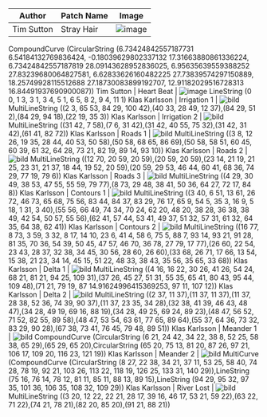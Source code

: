 Author | Patch Name | Image
-------|------------|---------
Tim Sutton | Stray Hair | ![image](https://user-images.githubusercontent.com/178003/80546285-2a490f00-89ad-11ea-972b-2913723bc9ff.png)
CompoundCurve (CircularString (6.73424842557187731 6.54184132769836424, -0.18039629802337132 17.31663880861336224, 6.73424842557187819 28.09143628952836025, 6.95635639559388252 27.83239680064827581, 6.62833626160482225 27.73839574297150889, 18.25749928115512688 27.18730083899192707, 12.91182029516728313 16.84491937690900087))
Tim Sutton | Heart Beat | ![image](https://user-images.githubusercontent.com/178003/80595951-759b0600-8a1d-11ea-9d74-0c611d8d954a.png)
LineString (0 0, 1 3, 3 1, 3 4, 5 1, 6 5, 8 2, 9 4, 11 1)
Klas Karlsson | Irrigation 1 | ![bild](https://user-images.githubusercontent.com/6375959/80702358-3b933800-8ae1-11ea-9326-f8802dc7aced.png)
MultiLineString ((2 3, 65 53, 84 29, 100 42),(40 33, 28 49, 12 37),(84 29, 51 2),(84 29, 94 18),(22 19, 35 3))
Klas Karlsson | Irrigation 2 | ![bild](https://user-images.githubusercontent.com/6375959/80620563-73996d00-8a46-11ea-917e-2a19ed9c2bad.png)
MultiLineString ((31 42, 7 58),(7 6, 31 42),(31 42, 40 55, 75 32),(31 42, 31 42),(61 41, 82 72))
Klas Karlsson | Roads 1 | ![bild](https://user-images.githubusercontent.com/6375959/80621703-f40c9d80-8a47-11ea-8a4e-8ff5ecd085ab.png)
MultiLineString ((3 8, 12 26, 19 35, 28 44, 40 53, 50 58),(50 58, 68 65, 86 69),(50 58, 58 51, 60 45, 60 39, 61 32, 64 28, 73 21, 82 19, 89 14, 93 10))
Klas Karlsson | Roads 2 | ![bild](https://user-images.githubusercontent.com/6375959/80621753-0981c780-8a48-11ea-8c1b-7c63ec5ef6d8.png)
MultiLineString ((12 70, 20 59, 20 59),(20 59, 20 59),(23 14, 21 19, 21 25, 23 31, 21 37, 18 44, 19 52, 20 59),(20 59, 29 53, 46 44, 60 41, 68 36, 74 29, 77 19, 79 6))
Klas Karlsson | Roads 3 | ![bild](https://user-images.githubusercontent.com/6375959/80621798-1d2d2e00-8a48-11ea-934c-e48970590690.png)
MultiLineString ((4 29, 30 49, 38 53, 47 55, 55 59, 79 77),(8 73, 29 48, 38 41, 50 36, 64 27, 72 17, 84 8))
Klas Karlsson | Contours 1 | ![bild](https://user-images.githubusercontent.com/6375959/80694156-64f99700-8ad4-11ea-83a5-3f7e52ce6eb9.png)
MultiLineString ((3 40, 6 51, 13 61, 26 72, 46 73, 65 68, 75 56, 83 44, 84 37, 83 29, 76 17, 65 9, 54 5, 35 3, 16 9, 5 18, 1 31, 3 40),(55 56, 66 49, 74 34, 70 24, 62 20, 48 20, 38 28, 36 38, 38 49, 42 54, 50 57, 55 56),(62 41, 57 44, 53 41, 49 37, 51 32, 57 31, 61 32, 64 35, 64 38, 62 41))
Klas Karlsson | Contours 2 | ![bild](https://user-images.githubusercontent.com/6375959/80694215-7a6ec100-8ad4-11ea-83ad-495b22a26ac7.png)
MultiLineString ((16 77, 8 73, 3 59, 3 32, 8 17, 14 10, 23 6, 41 4, 58 6, 75 5, 88 7, 93 14, 93 21, 91 28, 81 35, 70 36, 54 39, 50 45, 47 57, 46 70, 36 78, 27 79, 17 77),(26 60, 22 54, 23 43, 28 37, 32 38, 34 45, 30 56, 28 60, 26 60),(33 68, 26 71, 17 66, 13 54, 15 38, 21 23, 34 14, 45 15, 51 22, 48 33, 38 43, 35 56, 35 65, 33 68))
Klas Karlsson | Delta 1 | ![bild](https://user-images.githubusercontent.com/6375959/80702096-cde70c00-8ae0-11ea-85ea-ba9811338119.png)
MultiLineString ((4 16, 16 22, 30 26, 41 26, 54 24, 68 21, 81 21, 94 25, 109 31),(37 26, 45 27, 51 31, 55 35, 65 41, 80 43, 95 44, 109 48),(71 21, 79 19, 87 14.91624996415369253, 97 11, 107 12))
Klas Karlsson | Delta 2 | ![bild](https://user-images.githubusercontent.com/6375959/80702221-01299b00-8ae1-11ea-95ab-6f73a0f3dabc.png)
MultiLineString ((2 37, 11 37),(11 37, 11 37),(11 37, 28 38, 52 36, 74 39, 90 37),(11 37, 23 35, 34 28),(32 38, 41 39, 46 43, 48 47),(34 28, 49 19, 69 16, 88 19),(34 28, 49 25, 69 24, 89 23),(48 47, 56 52, 71 52, 82 55, 89 58),(48 47, 53 54, 63 61, 77 65, 89 64),(55 37, 64 36, 73 32, 83 29, 90 28),(67 38, 73 41, 76 45, 79 48, 89 51))
Klas Karlsson | Meander 1 | ![bild](https://user-images.githubusercontent.com/6375959/80702472-68dfe600-8ae1-11ea-8b05-a3a92b645377.png)
CompoundCurve (CircularString (6 21, 24 42, 34 22, 38 8, 52 25, 58 38, 65 29),(65 29, 65 20),CircularString (65 20, 75 13, 81 20, 87 26, 97 21, 106 17, 109 20, 116 23, 121 19))
Klas Karlsson | Meander 2 | ![bild](https://user-images.githubusercontent.com/6375959/80702512-7f863d00-8ae1-11ea-8a4f-3931cf9b4eca.png)
MultiCurve (CompoundCurve (CircularString (8 27, 22 38, 34 21, 37 11, 53 25, 58 40, 74 28, 78 19, 92 21, 103 26, 113 22, 118 19, 126 25, 133 31, 140 29)),LineString (75 16, 76 14, 78 12, 81 11, 85 11, 88 13, 89 15),LineString (94 29, 95 32, 97 35, 101 36, 106 35, 108 32, 109 29))
Klas Karlsson | River Lost | ![bild](https://user-images.githubusercontent.com/6375959/80702712-c96f2300-8ae1-11ea-86df-313da3f7c076.png)
MultiLineString ((3 20, 12 22, 22 21, 28 17, 39 16, 46 17, 53 21, 59 22),(63 22, 71 22),(74 21, 78 21),(82 20, 85 20),(91 21, 88 21))
